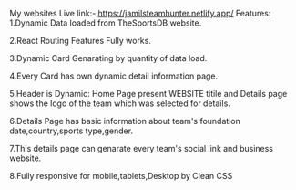 My websites Live link:- https://jamilsteamhunter.netlify.app/
Features:
1.Dynamic Data loaded from TheSportsDB website.

2.React Routing Features Fully works.

3.Dynamic Card Genarating by quantity of data load.

4.Every Card has own dynamic detail information page.

5.Header is Dynamic: Home Page present WEBSITE titile and Details page shows the logo of the team which was selected for details.

6.Details Page has basic information about team's foundation date,country,sports type,gender.

7.This details page can genarate every team's social link and business website.

8.Fully responsive for mobile,tablets,Desktop by Clean CSS 